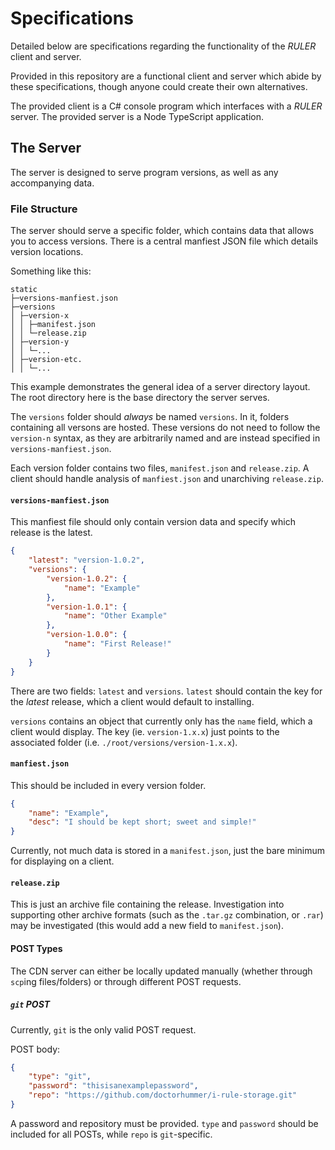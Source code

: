 # Specifications
Detailed below are specifications regarding the functionality of the _RULER_ client and server.

Provided in this repository are a functional client and server which abide by these specifications, though anyone could create their own alternatives.

The provided client is a C# console program which interfaces with a _RULER_ server. The provided server is a Node TypeScript application.

## The Server
The server is designed to serve program versions, as well as any accompanying data.

### File Structure
The server should serve a specific folder, which contains data that allows you to access versions. There is a central manfiest JSON file which details version locations.

Something like this:
```
static
├─versions-manfiest.json
├─versions
│ ├─version-x
│ │ ├─manifest.json
│ │ └─release.zip
│ ├─version-y
│ │ └─...
│ ├─version-etc.
│ │ └─...
```

This example demonstrates the general idea of a server directory layout. The root directory here is the base directory the server serves.

The `versions` folder should *always* be named `versions`. In it, folders containing all versons are hosted. These versions do not need to follow the `version-n` syntax, as they are arbitrarily named and are instead specified in `versions-manfiest.json`.

Each version folder contains two files, `manifest.json` and `release.zip`. A client should handle analysis of `manfiest.json` and unarchiving `release.zip`.

#### `versions-manfiest.json`
This manfiest file should only contain version data and specify which release is the latest.

```json
{
	"latest": "version-1.0.2",
	"versions": {
		"version-1.0.2": {
			"name": "Example"
		},
		"version-1.0.1": {
			"name": "Other Example"
		},
		"version-1.0.0": {
			"name": "First Release!"
		}
	}
}
```
There are two fields: `latest` and `versions`. `latest` should contain the key for the *latest* release, which a client would default to installing.

`versions` contains an object that currently only has the `name` field, which a client would display. The key (ie. `version-1.x.x`) just points to the associated folder (i.e. `./root/versions/version-1.x.x`).

#### `manfiest.json`
This should be included in every version folder.

```json
{
	"name": "Example",
	"desc": "I should be kept short; sweet and simple!"
}
```

Currently, not much data is stored in a `manifest.json`, just the bare minimum for displaying on a client.

#### `release.zip`
This is just an archive file containing the release. Investigation into supporting other archive formats (such as the `.tar.gz` combination, or `.rar`) may be investigated (this would add a new field to `manifest.json`).

#### POST Types
The CDN server can either be locally updated manually (whether through `scp`ing files/folders) or through different POST requests.

##### `git` POST
Currently, `git` is the only valid POST request.

POST body:
```json
{
    "type": "git",
    "password": "thisisanexamplepassword",
    "repo": "https://github.com/doctorhummer/i-rule-storage.git"
}
```

A password and repository must be provided. `type` and `password` should be included for all POSTs, while `repo` is `git`-specific.